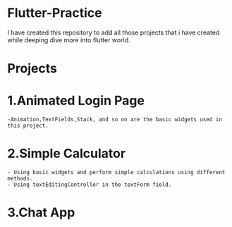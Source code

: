 # Flutter-Practice

I have created this repository to add all those projects that i have created while deeping dive more into flutter world.

# Projects

# 1.Animated Login Page

    -Animation,TextFields,Stack, and so on are the basic widgets used in this project.

# 2.Simple Calculator

    - Using basic widgets and perform simple calculations using different methods.
    - Using textEditingController in the textForm field.

# 3.Chat App


